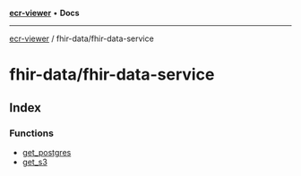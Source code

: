 [**ecr-viewer**](../../README.md) • **Docs**

***

[ecr-viewer](../../README.md) / fhir-data/fhir-data-service

# fhir-data/fhir-data-service

## Index

### Functions

- [get\_postgres](functions/get_postgres.md)
- [get\_s3](functions/get_s3.md)
